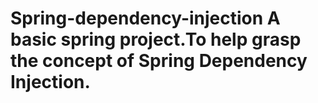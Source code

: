 # Spring-dependency-injection A basic spring project.To help grasp the concept of Spring Dependency Injection.
